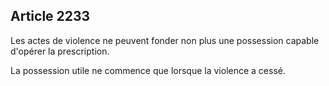 Article 2233
----
Les actes de violence ne peuvent fonder non plus une possession capable d'opérer
la prescription.

La possession utile ne commence que lorsque la violence a cessé.
